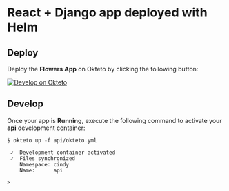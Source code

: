 # React + Django app deployed with Helm

## Deploy

Deploy the **Flowers App** on Okteto by clicking the following button:

[![Develop on Okteto](https://okteto.com/develop-okteto.svg)](https://okteto.wegroup.okteto.net/deploy?branch=main)

## Develop

Once your app is **Running**, execute the following command to activate your **api** development container:

```command
$ okteto up -f api/okteto.yml
```

```
 ✓  Development container activated
 ✓  Files synchronized
    Namespace: cindy
    Name:      api

>
```